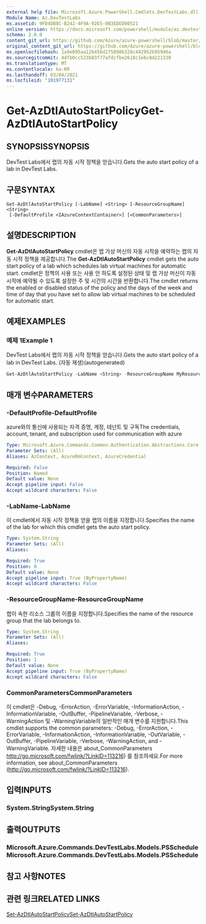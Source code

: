 ```yaml
---
external help file: Microsoft.Azure.PowerShell.Cmdlets.DevTestLabs.dll-Help.xml
Module Name: Az.DevTestLabs
ms.assetid: 9FD4DB8C-B242-4F9A-92E5-0B3EDED00521
online version: https://docs.microsoft.com/powershell/module/az.devtestlabs/get-azdtlautostartpolicy
schema: 2.0.0
content_git_url: https://github.com/Azure/azure-powershell/blob/master/src/DevTestLabs/DevTestLabs/help/Get-AzDtlAutoStartPolicy.md
original_content_git_url: https://github.com/Azure/azure-powershell/blob/master/src/DevTestLabs/DevTestLabs/help/Get-AzDtlAutoStartPolicy.md
ms.openlocfilehash: 1a9e095aa12b456d2758986328c442952b959d6a
ms.sourcegitcommit: 4dfb0cc533b83f77afdcfbe2618c1e6c8d221330
ms.translationtype: MT
ms.contentlocale: ko-KR
ms.lasthandoff: 03/04/2021
ms.locfileid: "101977131"
---
```

# <span data-ttu-id="957e1-101">Get-AzDtlAutoStartPolicy</span><span class="sxs-lookup"><span data-stu-id="957e1-101">Get-AzDtlAutoStartPolicy</span></span>

## <span data-ttu-id="957e1-102">SYNOPSIS</span><span class="sxs-lookup"><span data-stu-id="957e1-102">SYNOPSIS</span></span>
<span data-ttu-id="957e1-103">DevTest Labs에서 랩의 자동 시작 정책을 얻습니다.</span><span class="sxs-lookup"><span data-stu-id="957e1-103">Gets the auto start policy of a lab in DevTest Labs.</span></span>

## <span data-ttu-id="957e1-104">구문</span><span class="sxs-lookup"><span data-stu-id="957e1-104">SYNTAX</span></span>

```
Get-AzDtlAutoStartPolicy [-LabName] <String> [-ResourceGroupName] <String>
 [-DefaultProfile <IAzureContextContainer>] [<CommonParameters>]
```

## <span data-ttu-id="957e1-105">설명</span><span class="sxs-lookup"><span data-stu-id="957e1-105">DESCRIPTION</span></span>
<span data-ttu-id="957e1-106">**Get-AzDtlAutoStartPolicy** cmdlet은 랩 가상 머신의 자동 시작을 예약하는 랩의 자동 시작 정책을 제공합니다.</span><span class="sxs-lookup"><span data-stu-id="957e1-106">The **Get-AzDtlAutoStartPolicy** cmdlet gets the auto start policy of a lab which schedules lab virtual machines for automatic start.</span></span>
<span data-ttu-id="957e1-107">cmdlet은 정책의 사용 또는 사용 안 하도록 설정된 상태 및 랩 가상 머신이 자동 시작에 예약될 수 있도록 설정한 주 및 시간의 시간을 반환합니다.</span><span class="sxs-lookup"><span data-stu-id="957e1-107">The cmdlet returns the enabled or disabled status of the policy and the days of the week and time of day that you have set to allow lab virtual machines to be scheduled for automatic start.</span></span>

## <span data-ttu-id="957e1-108">예제</span><span class="sxs-lookup"><span data-stu-id="957e1-108">EXAMPLES</span></span>

### <span data-ttu-id="957e1-109">예제 1</span><span class="sxs-lookup"><span data-stu-id="957e1-109">Example 1</span></span>

<span data-ttu-id="957e1-110">DevTest Labs에서 랩의 자동 시작 정책을 얻습니다.</span><span class="sxs-lookup"><span data-stu-id="957e1-110">Gets the auto start policy of a lab in DevTest Labs.</span></span> <span data-ttu-id="957e1-111">(자동 재생)</span><span class="sxs-lookup"><span data-stu-id="957e1-111">(autogenerated)</span></span>

```powershell <!-- Aladdin Generated Example --> 
Get-AzDtlAutoStartPolicy -LabName <String> -ResourceGroupName MyResourceGroup
```

## <span data-ttu-id="957e1-112">매개 변수</span><span class="sxs-lookup"><span data-stu-id="957e1-112">PARAMETERS</span></span>

### <span data-ttu-id="957e1-113">-DefaultProfile</span><span class="sxs-lookup"><span data-stu-id="957e1-113">-DefaultProfile</span></span>
<span data-ttu-id="957e1-114">azure와의 통신에 사용되는 자격 증명, 계정, 테넌트 및 구독</span><span class="sxs-lookup"><span data-stu-id="957e1-114">The credentials, account, tenant, and subscription used for communication with azure</span></span>

```yaml
Type: Microsoft.Azure.Commands.Common.Authentication.Abstractions.Core.IAzureContextContainer
Parameter Sets: (All)
Aliases: AzContext, AzureRmContext, AzureCredential

Required: False
Position: Named
Default value: None
Accept pipeline input: False
Accept wildcard characters: False
```

### <span data-ttu-id="957e1-115">-LabName</span><span class="sxs-lookup"><span data-stu-id="957e1-115">-LabName</span></span>
<span data-ttu-id="957e1-116">이 cmdlet에서 자동 시작 정책을 얻을 랩의 이름을 지정합니다.</span><span class="sxs-lookup"><span data-stu-id="957e1-116">Specifies the name of the lab for which this cmdlet gets the auto start policy.</span></span>

```yaml
Type: System.String
Parameter Sets: (All)
Aliases:

Required: True
Position: 0
Default value: None
Accept pipeline input: True (ByPropertyName)
Accept wildcard characters: False
```

### <span data-ttu-id="957e1-117">-ResourceGroupName</span><span class="sxs-lookup"><span data-stu-id="957e1-117">-ResourceGroupName</span></span>
<span data-ttu-id="957e1-118">랩이 속한 리소스 그룹의 이름을 지정합니다.</span><span class="sxs-lookup"><span data-stu-id="957e1-118">Specifies the name of the resource group that the lab belongs to.</span></span>

```yaml
Type: System.String
Parameter Sets: (All)
Aliases:

Required: True
Position: 1
Default value: None
Accept pipeline input: True (ByPropertyName)
Accept wildcard characters: False
```

### <span data-ttu-id="957e1-119">CommonParameters</span><span class="sxs-lookup"><span data-stu-id="957e1-119">CommonParameters</span></span>
<span data-ttu-id="957e1-120">이 cmdlet은 -Debug, -ErrorAction, -ErrorVariable, -InformationAction, -InformationVariable, -OutBuffer, -PipelineVariable, -Verbose, -WarningAction 및 -WarningVariable의 일반적인 매개 변수를 지원합니다.</span><span class="sxs-lookup"><span data-stu-id="957e1-120">This cmdlet supports the common parameters: -Debug, -ErrorAction, -ErrorVariable, -InformationAction, -InformationVariable, -OutVariable, -OutBuffer, -PipelineVariable, -Verbose, -WarningAction, and -WarningVariable.</span></span> <span data-ttu-id="957e1-121">자세한 내용은 about_CommonParameters http://go.microsoft.com/fwlink/?LinkID=113216) 를 참조하세요.</span><span class="sxs-lookup"><span data-stu-id="957e1-121">For more information, see about_CommonParameters (http://go.microsoft.com/fwlink/?LinkID=113216).</span></span>

## <span data-ttu-id="957e1-122">입력</span><span class="sxs-lookup"><span data-stu-id="957e1-122">INPUTS</span></span>

### <span data-ttu-id="957e1-123">System.String</span><span class="sxs-lookup"><span data-stu-id="957e1-123">System.String</span></span>

## <span data-ttu-id="957e1-124">출력</span><span class="sxs-lookup"><span data-stu-id="957e1-124">OUTPUTS</span></span>

### <span data-ttu-id="957e1-125">Microsoft.Azure.Commands.DevTestLabs.Models.PSSchedule</span><span class="sxs-lookup"><span data-stu-id="957e1-125">Microsoft.Azure.Commands.DevTestLabs.Models.PSSchedule</span></span>

## <span data-ttu-id="957e1-126">참고 사항</span><span class="sxs-lookup"><span data-stu-id="957e1-126">NOTES</span></span>

## <span data-ttu-id="957e1-127">관련 링크</span><span class="sxs-lookup"><span data-stu-id="957e1-127">RELATED LINKS</span></span>

[<span data-ttu-id="957e1-128">Set-AzDtlAutoStartPolicy</span><span class="sxs-lookup"><span data-stu-id="957e1-128">Set-AzDtlAutoStartPolicy</span></span>](./Set-AzDtlAutoStartPolicy.md)



